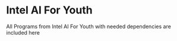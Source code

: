 # Intel AI For Youth

All Programs from Intel AI For Youth with needed dependencies are included here
